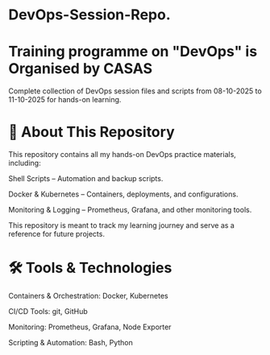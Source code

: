 # DevOps-Session-Repo.
# Training programme on "DevOps" is Organised by CASAS
Complete collection of DevOps session files and scripts from 08-10-2025 to 11-10-2025 for hands-on learning.

# 🚀 About This Repository

This repository contains all my hands-on DevOps practice materials, including:

Shell Scripts – Automation and backup scripts.

Docker & Kubernetes – Containers, deployments, and configurations.

Monitoring & Logging – Prometheus, Grafana, and other monitoring tools.

This repository is meant to track my learning journey and serve as a reference for future projects.

# 🛠️ Tools & Technologies

Containers & Orchestration: Docker, Kubernetes

CI/CD Tools: git, GitHub 

Monitoring: Prometheus, Grafana, Node Exporter

Scripting & Automation: Bash, Python
